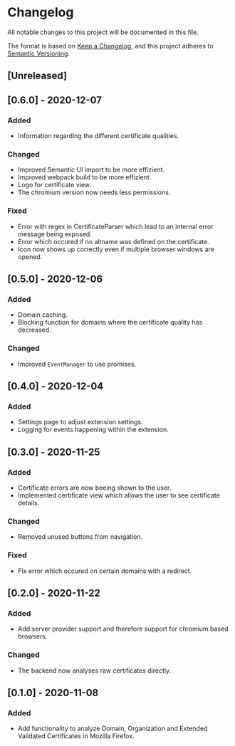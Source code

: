 # Changelog
All notable changes to this project will be documented in this file.

The format is based on [Keep a Changelog](https://keepachangelog.com/en/1.0.0/),
and this project adheres to [Semantic Versioning](https://semver.org/spec/v2.0.0.html).

## [Unreleased]

## [0.6.0] - 2020-12-07
### Added
- Information regarding the different certificate qualities.

### Changed
- Improved Semantic UI import to be more effizient.
- Improved webpack build to be more effizient.
- Logo for certificate view.
- The chromium version now needs less permissions.

### Fixed
- Error with regex in CertificateParser which lead to an internal error message being exposed.
- Error which occured if no altname was defined on the certificate.
- Icon now shows up correctly even if multiple browser windows are opened.

## [0.5.0] - 2020-12-06
### Added
- Domain caching.
- Blocking function for domains where the certificate quality has decreased.

### Changed
- Improved `EventManager` to use promises.

## [0.4.0] - 2020-12-04
### Added
- Settings page to adjust extension settings.
- Logging for events happening within the extension.

## [0.3.0] - 2020-11-25
### Added
- Certificate errors are now beeing shown to the user.
- Implemented certificate view which allows the user to see certificate details.

### Changed
- Removed unused buttons from navigation.

### Fixed
- Fix error which occured on certain domains with a redirect.

## [0.2.0] - 2020-11-22
### Added
- Add server provider support and therefore support for chromium based browsers.

### Changed
- The backend now analyses raw certificates directly.

## [0.1.0] - 2020-11-08
### Added
- Add functionality to analyze Domain, Organization and Extended Validated Certificates in Mozilla Firefox.
